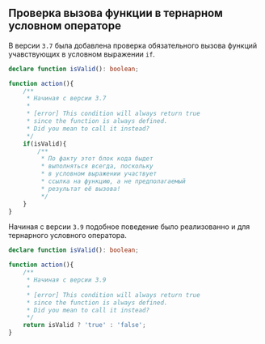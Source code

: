 ## Проверка вызова функции в тернарном условном операторе

В версии `3.7` была добавлена проверка обязательного вызова функций учавствующих в условном выражении `if`.

`````typescript
declare function isValid(): boolean;

function action(){
    /**
     * Начиная с версии 3.7
     * 
     * [error] This condition will always return true 
     * since the function is always defined.
     * Did you mean to call it instead?
     */
    if(isValid){
        /**
         * По факту этот блок кода быдет
         * выполняться всегда, поскольку
         * в условном выражении участвует
         * ссылка на функцию, а не предполагаемый
         * результат её вызова!
         */
    }
}
`````

Начиная с версии `3.9` подобное поведение было реализованно и для тернарного условного оператора.

`````typescript
declare function isValid(): boolean;

function action(){
    /**
     * Начиная с версии 3.9
     * 
     * [error] This condition will always return true 
     * since the function is always defined.
     * Did you mean to call it instead?
     */
    return isValid ? 'true' : 'false';
}
`````
